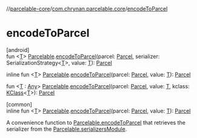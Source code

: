 //[parcelable-core](../../index.md)/[com.chrynan.parcelable.core](index.md)/[encodeToParcel](encode-to-parcel.md)

# encodeToParcel

[android]\
fun &lt;[T](encode-to-parcel.md)&gt; [Parcelable](-parcelable/index.md#1131268509%2FExtensions%2F-1462739831).[encodeToParcel](encode-to-parcel.md)(parcel: [Parcel](https://developer.android.com/reference/kotlin/android/os/Parcel.html), serializer: SerializationStrategy&lt;[T](encode-to-parcel.md)&gt;, value: [T](encode-to-parcel.md)): [Parcel](../../../parcelable-core/parcelable-core/com.chrynan.parcelable.core/-parcel/index.md)

inline fun &lt;[T](encode-to-parcel.md)&gt; [Parcelable](-parcelable/index.md#1131268509%2FExtensions%2F-1462739831).[encodeToParcel](encode-to-parcel.md)(parcel: [Parcel](https://developer.android.com/reference/kotlin/android/os/Parcel.html), value: [T](encode-to-parcel.md)): [Parcel](../../../parcelable-core/parcelable-core/com.chrynan.parcelable.core/-parcel/index.md)

fun &lt;[T](encode-to-parcel.md) : [Any](https://kotlinlang.org/api/latest/jvm/stdlib/kotlin/-any/index.html)&gt; [Parcelable](-parcelable/index.md#1131268509%2FExtensions%2F-1462739831).[encodeToParcel](encode-to-parcel.md)(parcel: [Parcel](https://developer.android.com/reference/kotlin/android/os/Parcel.html), value: [T](encode-to-parcel.md), kclass: [KClass](https://kotlinlang.org/api/latest/jvm/stdlib/kotlin.reflect/-k-class/index.html)&lt;[T](encode-to-parcel.md)&gt;): [Parcel](../../../parcelable-core/parcelable-core/com.chrynan.parcelable.core/-parcel/index.md)

[common]\
inline fun &lt;[T](encode-to-parcel.md)&gt; [Parcelable](-parcelable/index.md).[encodeToParcel](encode-to-parcel.md)(parcel: [Parcel](-parcel/index.md), value: [T](encode-to-parcel.md)): [Parcel](-parcel/index.md)

A convenience function to [Parcelable.encodeToParcel](-parcelable/encode-to-parcel.md) that retrieves the serializer from the [Parcelable.serializersModule](-parcelable/serializers-module.md).
